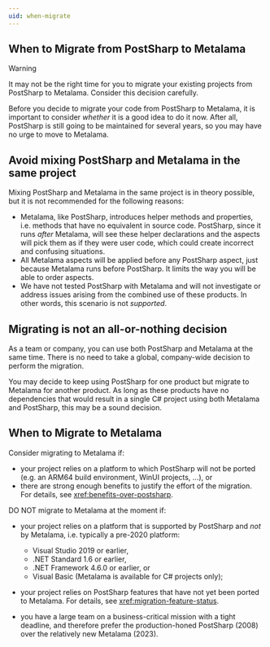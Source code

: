 ```yaml
---
uid: when-migrate
---
```




## When to Migrate from PostSharp to Metalama

> [!WARNING]
> It may not be the right time for you to migrate your existing projects from PostSharp to Metalama. Consider this decision carefully.

Before you decide to migrate your code from PostSharp to Metalama, it is important to consider _whether_ it is a good idea to do it now. After all, PostSharp is still going to be maintained for several years, so you may have no urge to move to Metalama.

## Avoid mixing PostSharp and Metalama in the same project

Mixing PostSharp and Metalama in the same project is in theory possible, but it is not recommended for the following reasons:

* Metalama, like PostSharp, introduces helper methods and properties, i.e. methods that have no equivalent in source code. PostSharp, since it runs _after_ Metalama, will see these helper declarations and the aspects will pick them as if they were user code, which could create incorrect and confusing situations.
* All Metalama aspects will be applied before any PostSharp aspect, just because Metalama runs before PostSharp. It limits the way you will be able to order aspects.
* We have not tested PostSharp with Metalama and will not investigate or address issues arising from the combined use of these products. In other words, this scenario is not _supported_.

## Migrating is not an all-or-nothing decision

As a team or company, you can use both PostSharp and Metalama at the same time. There is no need to take a global, company-wide decision to perform the migration.

You may decide to keep using PostSharp for one product but migrate to Metalama for another product. As long as these products have no dependencies that would result in a single C# project using both Metalama and PostSharp, this may be a sound decision.


## When to Migrate to Metalama

Consider migrating to Metalama if:

* your project relies on a platform to which PostSharp will not be ported (e.g. an ARM64 build environment, WinUI projects, ...), or
* there are strong enough benefits to justify the effort of the migration. For details, see <xref:benefits-over-postsharp>.

DO NOT migrate to Metalama at the moment if:

* your project relies on a platform that is supported by PostSharp and _not_ by Metalama, i.e. typically a pre-2020 platform:

    * Visual Studio 2019 or earlier,
    * .NET Standard 1.6 or earlier,
    * .NET Framework 4.6.0 or earlier, or
    * Visual Basic (Metalama is available for C# projects only);

* your project relies on PostSharp features that have not yet been ported to Metalama. For details, see <xref:migration-feature-status>.
* you have a large team on a business-critical mission with a tight deadline, and therefore prefer the production-honed PostSharp (2008) over the relatively new Metalama (2023).

